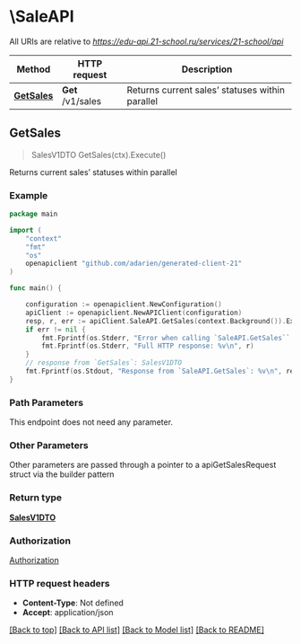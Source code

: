 # \SaleAPI

All URIs are relative to *https://edu-api.21-school.ru/services/21-school/api*

Method | HTTP request | Description
------------- | ------------- | -------------
[**GetSales**](SaleAPI.md#GetSales) | **Get** /v1/sales | Returns current sales’ statuses within parallel



## GetSales

> SalesV1DTO GetSales(ctx).Execute()

Returns current sales’ statuses within parallel

### Example

```go
package main

import (
	"context"
	"fmt"
	"os"
	openapiclient "github.com/adarien/generated-client-21"
)

func main() {

	configuration := openapiclient.NewConfiguration()
	apiClient := openapiclient.NewAPIClient(configuration)
	resp, r, err := apiClient.SaleAPI.GetSales(context.Background()).Execute()
	if err != nil {
		fmt.Fprintf(os.Stderr, "Error when calling `SaleAPI.GetSales``: %v\n", err)
		fmt.Fprintf(os.Stderr, "Full HTTP response: %v\n", r)
	}
	// response from `GetSales`: SalesV1DTO
	fmt.Fprintf(os.Stdout, "Response from `SaleAPI.GetSales`: %v\n", resp)
}
```

### Path Parameters

This endpoint does not need any parameter.

### Other Parameters

Other parameters are passed through a pointer to a apiGetSalesRequest struct via the builder pattern


### Return type

[**SalesV1DTO**](SalesV1DTO.md)

### Authorization

[Authorization](../README.md#Authorization)

### HTTP request headers

- **Content-Type**: Not defined
- **Accept**: application/json

[[Back to top]](#) [[Back to API list]](../README.md#documentation-for-api-endpoints)
[[Back to Model list]](../README.md#documentation-for-models)
[[Back to README]](../README.md)

